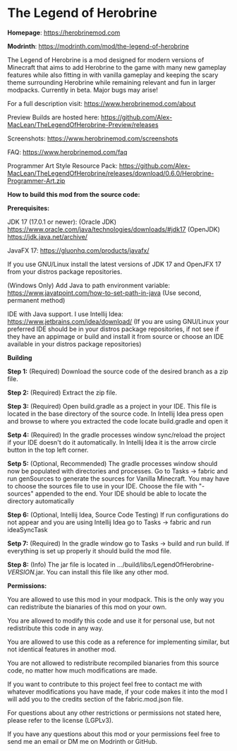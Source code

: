 # The Legend of Herobrine
**Homepage**: https://herobrinemod.com

**Modrinth**: https://modrinth.com/mod/the-legend-of-herobrine

The Legend of Herobrine is a mod designed for modern versions of Minecraft that aims to add Herobrine to the game with many new gameplay features while also fitting in with vanilla gameplay and keeping the scary theme surrounding Herobrine while remaining relevant and fun in larger modpacks. Currently in beta. Major bugs may arise!

For a full description visit: https://www.herobrinemod.com/about

Preview Builds are hosted here: https://github.com/Alex-MacLean/TheLegendOfHerobrine-Preview/releases

Screenshots: https://www.herobrinemod.com/screenshots

FAQ: https://www.herobrinemod.com/faq

Programmer Art Style Resource Pack: https://github.com/Alex-MacLean/TheLegendOfHerobrine/releases/download/0.6.0/Herobrine-Programmer-Art.zip

**How to build this mod from the source code:**

**Prerequisites:**

JDK 17 (17.0.1 or newer): (Oracle JDK) https://www.oracle.com/java/technologies/downloads/#jdk17 (OpenJDK) https://jdk.java.net/archive/

JavaFX 17: https://gluonhq.com/products/javafx/

If you use GNU/Linux install the latest versions of JDK 17 and OpenJFX 17 from your distros package repositories.

(Windows Only) Add Java to path environment variable: https://www.javatpoint.com/how-to-set-path-in-java (Use second, permanent method)

IDE with Java support. I use Intellij Idea: https://www.jetbrains.com/idea/download/ (If you are using GNU/Linux your preferred IDE should be in your distros package repositories, if not see if they have an appimage or build and install it from source or choose an IDE available in your distros package repositories)

**Building**

**Step 1:** (Required) Download the source code of the desired branch as a zip file.

**Step 2:** (Required) Extract the zip file.

**Step 3:** (Required) Open build.gradle as a project in your IDE. This file is located in the base directory of the source code. In Intellij Idea press open and browse to where you extracted the code locate build.gradle and open it

**Setp 4:** (Required) In the gradle processes window sync/reload the project if your IDE doesn't do it automatically. In Intellij Idea it is the arrow circle button in the top left corner.

**Setp 5:** (Optional, Recommended) The gradle processes window should now be populated with directories and processes. Go to Tasks -> fabric and run genSources to generate the sources for Vanilla Minecraft. You may have to choose the sources file to use in your IDE. Choose the file with "-sources" appended to the end. Your IDE should be able to locate the directory automatically

**Step 6:** (Optional, Intellij Idea, Source Code Testing) If run configurations do not appear and you are using Intellij Idea go to Tasks -> fabric and run ideaSyncTask

**Setp 7:** (Required) In the gradle window go to Tasks -> build and run build. If everything is set up properly it should build the mod file.

**Step 8:** (Info) The jar file is located in .../build/libs/LegendOfHerobrine-*VERSION*.jar. You can install this file like any other mod.

**Permissions:**

You are allowed to use this mod in your modpack. This is the only way you can redistribute the bianaries of this mod on your own.

You are allowed to modify this code and use it for personal use, but not redistribute this code in any way.

You are allowed to use this code as a reference for implementing similar, but not identical features in another mod.

You are not allowed to redistribute recompiled bianaries from this source code, no matter how much modifications are made.

If you want to contribute to this project feel free to contact me with whatever modifications you have made, if your code makes it into the mod I will add you to the credits section of the fabric.mod.json file.

For questions about any other restrictions or permissions not stated here, please refer to the license (LGPLv3).

If you have any questions about this mod or your permissions feel free to send me an email or DM me on Modrinth or GitHub.
